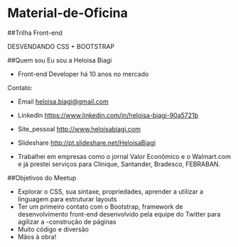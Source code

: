 # Material-de-Oficina

##Trilha Front-end

DESVENDANDO CSS + BOOTSTRAP

##Quem sou
Eu sou a Heloisa Biagi 

- Front-end Developer há 10 anos no mercado

 Contato:
 
- Email heloisa.biagi@gmail.com
- LinkedIn https://www.linkedin.com/in/heloisa-biagi-90a5721b
- Site_pessoal http://www.heloisabiagi.com
- Slideshare http://pt.slideshare.net/HeloisaBiagi


- Trabalhei em empresas como o jornal Valor Econômico e o Walmart.com e
já prestei serviços para Clinique, Santander, Bradesco, FEBRABAN. 

##Objetivos do Meetup

- Explorar o CSS, sua sintaxe, propriedades, aprender a utilizar a linguagem para estruturar layouts
- Ter um primeiro contato com o Bootstrap, framework de desenvolvimento front-end desenvolvido pela equipe do Twitter para agilizar a -construção de páginas
- Muito código e diversão
- Mãos à obra!

